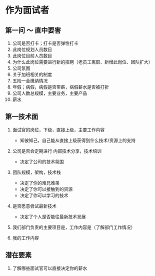 

# 作为面试者
## 第一问 ～ 直中要害
1. 公司是否打卡；打卡是否弹性打卡
2. 此岗位规划人员数目
3. 此岗位目前人员数目
4. 为什么此岗位需要进行新的招聘（老员工离职、新增此岗位、团队扩大）
5. 公司氛围
6. 关于加班相关的制度
7. 五险一金缴纳情况
8. 年假；病假，病假是否带薪，病假薪水是否被打折
9. 公司人数总规模，主要业务，主要产品
10. 薪水


## 第一技术面
1. 面试官的岗位，下级，直接上级，主要工作内容
    - 知彼知己，自己能从直接上级获得到什么技术/资源上的支持

2. 公司是否会定期进行 内部技术分享，技术培训
    - 决定了公司的技术氛围

3. 团队规模，架构，技术栈
    - 决定了你的难兄难弟
    - 决定了你可以接触到的资源
    - 决定了你可以学习的技术

4. 是否愿意尝试最新技术
    - 决定了个人是否能往最新技术发展

5. 我们部门负责的主要项目是，工作内容是（了解部门工作情况）

6. 我的工作内容

## 潜在要素
1. 了解哪些面试官可以直接决定你的薪水
